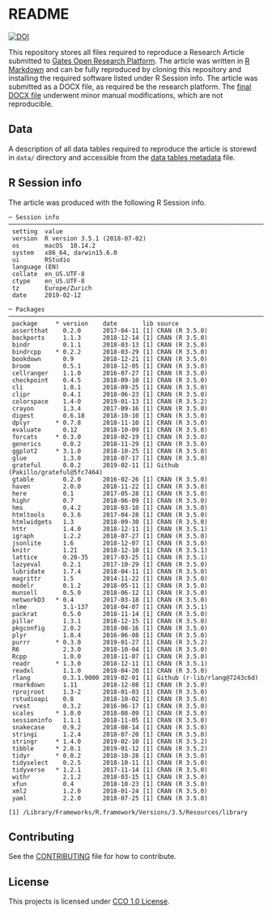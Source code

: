 # README

[![DOI](https://zenodo.org/badge/DOI/10.5281/zenodo.2566502.svg)](https://doi.org/10.5281/zenodo.2566502)

This repository stores all files required to reproduce a Research Article submitted to [Gates Open Research Platform](https://gatesopenresearch.org/). The article was written in [R Markdown](https://rmarkdown.rstudio.com/) and can be fully reproduced by cloning this repository and installing the required software listed under R Session info. The article was submitted as a DOCX file, as required be the research platform. The [final DOCX file](https://github.com/larnsce/chp-article/blob/master/manuscript/Research_Article_Biomass_Controls_Thermal_Treatment.docx) underwent minor manual modifications, which are not reproducible. 

## Data

A description of all data tables required to reproduce the article is storewd in `data/` directory and accessible from the [data tables metadata](data/chp_article_data_tables_metadata.md) file.

## R Session info

The article was produced with the following R Session info.

    ─ Session info ──────────────────────────────────────────────────────────────────────────────────────
     setting  value                       
     version  R version 3.5.1 (2018-07-02)
     os       macOS  10.14.2              
     system   x86_64, darwin15.6.0        
     ui       RStudio                     
     language (EN)                        
     collate  en_US.UTF-8                 
     ctype    en_US.UTF-8                 
     tz       Europe/Zurich               
     date     2019-02-12                  
    
    ─ Packages ──────────────────────────────────────────────────────────────────────────────────────────
     package     * version    date       lib source                           
     assertthat    0.2.0      2017-04-11 [1] CRAN (R 3.5.0)                   
     backports     1.1.3      2018-12-14 [1] CRAN (R 3.5.0)                   
     bindr         0.1.1      2018-03-13 [1] CRAN (R 3.5.0)                   
     bindrcpp    * 0.2.2      2018-03-29 [1] CRAN (R 3.5.0)                   
     bookdown      0.9        2018-12-21 [1] CRAN (R 3.5.0)                   
     broom         0.5.1      2018-12-05 [1] CRAN (R 3.5.0)                   
     cellranger    1.1.0      2016-07-27 [1] CRAN (R 3.5.0)                   
     checkpoint    0.4.5      2018-09-10 [1] CRAN (R 3.5.0)                   
     cli           1.0.1      2018-09-25 [1] CRAN (R 3.5.0)                   
     clipr         0.4.1      2018-06-23 [1] CRAN (R 3.5.0)                   
     colorspace    1.4-0      2019-01-13 [1] CRAN (R 3.5.2)                   
     crayon        1.3.4      2017-09-16 [1] CRAN (R 3.5.0)                   
     digest        0.6.18     2018-10-10 [1] CRAN (R 3.5.0)                   
     dplyr       * 0.7.8      2018-11-10 [1] CRAN (R 3.5.0)                   
     evaluate      0.12       2018-10-09 [1] CRAN (R 3.5.0)                   
     forcats     * 0.3.0      2018-02-19 [1] CRAN (R 3.5.0)                   
     generics      0.0.2      2018-11-29 [1] CRAN (R 3.5.0)                   
     ggplot2     * 3.1.0      2018-10-25 [1] CRAN (R 3.5.0)                   
     glue          1.3.0      2018-07-17 [1] CRAN (R 3.5.0)                   
     grateful      0.0.2      2019-02-11 [1] Github (Pakillo/grateful@5fc7464)
     gtable        0.2.0      2016-02-26 [1] CRAN (R 3.5.0)                   
     haven         2.0.0      2018-11-22 [1] CRAN (R 3.5.0)                   
     here          0.1        2017-05-28 [1] CRAN (R 3.5.0)                   
     highr         0.7        2018-06-09 [1] CRAN (R 3.5.0)                   
     hms           0.4.2      2018-03-10 [1] CRAN (R 3.5.0)                   
     htmltools     0.3.6      2017-04-28 [1] CRAN (R 3.5.0)                   
     htmlwidgets   1.3        2018-09-30 [1] CRAN (R 3.5.0)                   
     httr          1.4.0      2018-12-11 [1] CRAN (R 3.5.1)                   
     igraph        1.2.2      2018-07-27 [1] CRAN (R 3.5.0)                   
     jsonlite      1.6        2018-12-07 [1] CRAN (R 3.5.0)                   
     knitr         1.21       2018-12-10 [1] CRAN (R 3.5.1)                   
     lattice       0.20-35    2017-03-25 [1] CRAN (R 3.5.1)                   
     lazyeval      0.2.1      2017-10-29 [1] CRAN (R 3.5.0)                   
     lubridate     1.7.4      2018-04-11 [1] CRAN (R 3.5.0)                   
     magrittr      1.5        2014-11-22 [1] CRAN (R 3.5.0)                   
     modelr        0.1.2      2018-05-11 [1] CRAN (R 3.5.0)                   
     munsell       0.5.0      2018-06-12 [1] CRAN (R 3.5.0)                   
     networkD3   * 0.4        2017-03-18 [1] CRAN (R 3.5.0)                   
     nlme          3.1-137    2018-04-07 [1] CRAN (R 3.5.1)                   
     packrat       0.5.0      2018-11-14 [1] CRAN (R 3.5.0)                   
     pillar        1.3.1      2018-12-15 [1] CRAN (R 3.5.0)                   
     pkgconfig     2.0.2      2018-08-16 [1] CRAN (R 3.5.0)                   
     plyr          1.8.4      2016-06-08 [1] CRAN (R 3.5.0)                   
     purrr       * 0.3.0      2019-01-27 [1] CRAN (R 3.5.2)                   
     R6            2.3.0      2018-10-04 [1] CRAN (R 3.5.0)                   
     Rcpp          1.0.0      2018-11-07 [1] CRAN (R 3.5.0)                   
     readr       * 1.3.0      2018-12-11 [1] CRAN (R 3.5.1)                   
     readxl        1.1.0      2018-04-20 [1] CRAN (R 3.5.0)                   
     rlang         0.3.1.9000 2019-02-01 [1] Github (r-lib/rlang@7243c6d)     
     rmarkdown     1.11       2018-12-08 [1] CRAN (R 3.5.0)                   
     rprojroot     1.3-2      2018-01-03 [1] CRAN (R 3.5.0)                   
     rstudioapi    0.8        2018-10-02 [1] CRAN (R 3.5.0)                   
     rvest         0.3.2      2016-06-17 [1] CRAN (R 3.5.0)                   
     scales      * 1.0.0      2018-08-09 [1] CRAN (R 3.5.0)                   
     sessioninfo   1.1.1      2018-11-05 [1] CRAN (R 3.5.0)                   
     snakecase     0.9.2      2018-08-14 [1] CRAN (R 3.5.0)                   
     stringi       1.2.4      2018-07-20 [1] CRAN (R 3.5.0)                   
     stringr     * 1.4.0      2019-02-10 [1] CRAN (R 3.5.2)                   
     tibble      * 2.0.1      2019-01-12 [1] CRAN (R 3.5.2)                   
     tidyr       * 0.8.2      2018-10-28 [1] CRAN (R 3.5.0)                   
     tidyselect    0.2.5      2018-10-11 [1] CRAN (R 3.5.0)                   
     tidyverse   * 1.2.1      2017-11-14 [1] CRAN (R 3.5.0)                   
     withr         2.1.2      2018-03-15 [1] CRAN (R 3.5.0)                   
     xfun          0.4        2018-10-23 [1] CRAN (R 3.5.0)                   
     xml2          1.2.0      2018-01-24 [1] CRAN (R 3.5.0)                   
     yaml          2.2.0      2018-07-25 [1] CRAN (R 3.5.0)                   
    
    [1] /Library/Frameworks/R.framework/Versions/3.5/Resources/library

## Contributing

See the [CONTRIBUTING](CONTRIBUTING.md) file for how to contribute.

## License

This projects is licensed under [CCO 1.0 License](LICENSE.md). 
